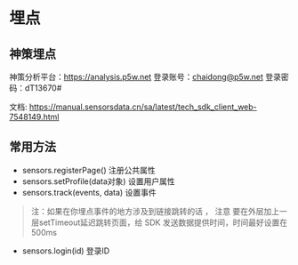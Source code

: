 # 埋点

## 神策埋点
神策分析平台：https://analysis.p5w.net
登录账号：chaidong@p5w.net
登录密码：dT13670#

文档: https://manual.sensorsdata.cn/sa/latest/tech_sdk_client_web-7548149.html
## 常用方法
* sensors.registerPage() 注册公共属性
* sensors.setProfile(data对象) 设置用户属性
* sensors.track(events, data) 设置事件
> 注：如果在你埋点事件的地方涉及到链接跳转的话 ， 注意 要在外层加上一层setTimeout延迟跳转页面，给 SDK 发送数据提供时间，时间最好设置在500ms

* sensors.login(id) 登录ID
